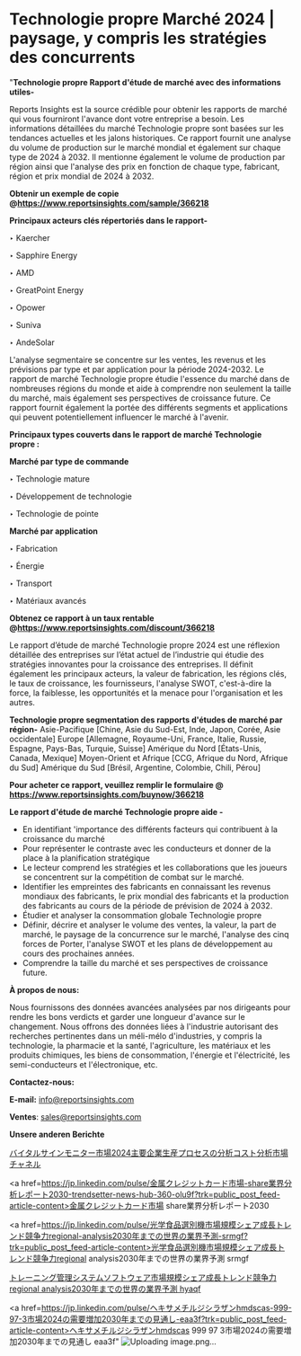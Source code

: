 # Technologie propre Marché 2024 | paysage, y compris les stratégies des concurrents

"<strong>Technologie propre Rapport d'étude de marché avec des informations utiles-</strong>

Reports Insights est la source crédible pour obtenir les rapports de marché qui vous fourniront l'avance dont votre entreprise a besoin. Les informations détaillées du marché Technologie propre sont basées sur les tendances actuelles et les jalons historiques. Ce rapport fournit une analyse du volume de production sur le marché mondial et également sur chaque type de 2024 à 2032. Il mentionne également le volume de production par région ainsi que l'analyse des prix en fonction de chaque type, fabricant, région et prix mondial de 2024 à 2032.

<strong><b>Obtenir un exemple de copie @</b></strong><a href=https://www.reportsinsights.com/sample/366218><strong><b>https://www.reportsinsights.com/sample/366218</b></strong></a>

<b>Principaux acteurs clés répertoriés dans le rapport-</b>

<b> </b>‣ Kaercher

‣ Sapphire Energy

‣ AMD

‣ GreatPoint Energy

‣ Opower

‣ Suniva

‣ AndeSolar

L'analyse segmentaire se concentre sur les ventes, les revenus et les prévisions par type et par application pour la période 2024-2032. Le rapport de marché Technologie propre étudie l'essence du marché dans de nombreuses régions du monde et aide à comprendre non seulement la taille du marché, mais également ses perspectives de croissance future. Ce rapport fournit également la portée des différents segments et applications qui peuvent potentiellement influencer le marché à l'avenir.

<strong>Principaux types couverts dans le rapport de marché Technologie propre :</strong>

<strong>Marché par type de commande</strong>

‣ Technologie mature

‣ Développement de technologie

‣ Technologie de pointe

<strong>Marché par application</strong>

‣ Fabrication

‣ Énergie

‣ Transport

‣ Matériaux avancés

<strong><b>Obtenez ce rapport à un taux rentable @</b></strong><a href=https://www.reportsinsights.com/discount/366218><strong><b>https://www.reportsinsights.com/discount/366218</b></strong></a>

Le rapport d’étude de marché Technologie propre 2024 est une réflexion détaillée des entreprises sur l’état actuel de l’industrie qui étudie des stratégies innovantes pour la croissance des entreprises. Il définit également les principaux acteurs, la valeur de fabrication, les régions clés, le taux de croissance, les fournisseurs, l'analyse SWOT, c'est-à-dire la force, la faiblesse, les opportunités et la menace pour l'organisation et les autres.

<strong>Technologie propre segmentation des rapports d'études de marché par région-</strong>
Asie-Pacifique [Chine, Asie du Sud-Est, Inde, Japon, Corée, Asie occidentale]
Europe [Allemagne, Royaume-Uni, France, Italie, Russie, Espagne, Pays-Bas, Turquie, Suisse]
Amérique du Nord [États-Unis, Canada, Mexique]
Moyen-Orient et Afrique [CCG, Afrique du Nord, Afrique du Sud]
Amérique du Sud [Brésil, Argentine, Colombie, Chili, Pérou]

<strong>Pour acheter ce rapport, veuillez remplir le formulaire @   <a href=https://www.reportsinsights.com/buynow/366218>https://www.reportsinsights.com/buynow/366218</a></strong>

<strong>Le rapport d'étude de marché Technologie propre aide -</strong>
<ul>
  <li>En identifiant 'importance des différents facteurs qui contribuent à la croissance du marché</li>
  <li>Pour représenter le contraste avec les conducteurs et donner de la place à la planification stratégique</li>
  <li>Le lecteur comprend les stratégies et les collaborations que les joueurs se concentrent sur la compétition de combat sur le marché.</li>
  <li>Identifier les empreintes des fabricants en connaissant les revenus mondiaux des fabricants, le prix mondial des fabricants et la production des fabricants au cours de la période de prévision de 2024 à 2032.</li>
  <li>Étudier et analyser la consommation globale Technologie propre</li>
  <li>Définir, décrire et analyser le volume des ventes, la valeur, la part de marché, le paysage de la concurrence sur le marché, l'analyse des cinq forces de Porter, l'analyse SWOT et les plans de développement au cours des prochaines années.</li>
  <li>Comprendre la taille du marché et ses perspectives de croissance future.</li>
</ul>
<strong>À propos de nous:</strong>

Nous fournissons des données avancées analysées par nos dirigeants pour rendre les bons verdicts et garder une longueur d'avance sur le changement. Nous offrons des données liées à l'industrie autorisant des recherches pertinentes dans un méli-mélo d'industries, y compris la technologie, la pharmacie et la santé, l'agriculture, les matériaux et les produits chimiques, les biens de consommation, l'énergie et l'électricité, les semi-conducteurs et l'électronique, etc.

<strong>Contactez-nous:</strong>

<strong>E-mail:</strong> <a href=mailto:info@reportsinsights.com>info@reportsinsights.com</a>

<strong>Ventes</strong>: <a href=mailto:sales@reportsinsights.com>sales@reportsinsights.com</a>

<strong>Unsere anderen Berichte</strong>

<a href=https://www.linkedin.com/pulse/バイタルサインモニター市場2024主要企業生産プロセスの分析コスト分析市場チャネル-healthscope-news-245-sbgqf/>バイタルサインモニター市場2024主要企業生産プロセスの分析コスト分析市場チャネル</a>

<a href=https://jp.linkedin.com/pulse/金属クレジットカード市場-share業界分析レポート2030-trendsetter-news-hub-360-olu9f?trk=public_post_feed-article-content>金属クレジットカード市場 share業界分析レポート2030</a>

<a href=https://jp.linkedin.com/pulse/光学食品選別機市場規模シェア成長トレンド競争力regional-analysis2030年までの世界の業界予測-srmgf?trk=public_post_feed-article-content>光学食品選別機市場規模シェア成長トレンド競争力regional analysis2030年までの世界の業界予測 srmgf</a>

<a href=https://www.linkedin.com/pulse/トレーニング管理システムソフトウェア市場規模シェア成長トレンド競争力regional-analysis2030年までの世界の業界予測-hyaqf/>トレーニング管理システムソフトウェア市場規模シェア成長トレンド競争力regional analysis2030年までの世界の業界予測 hyaqf</a>

<a href=https://jp.linkedin.com/pulse/ヘキサメチルジシラザンhmdscas-999-97-3市場2024の需要増加2030年までの見通し-eaa3f?trk=public_post_feed-article-content>ヘキサメチルジシラザンhmdscas 999 97 3市場2024の需要増加2030年までの見通し eaa3f</a>"
![Uploading image.png…]()
